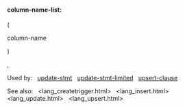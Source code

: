 #### column\-name\-list:







(





column\-name



)




,







Used by:   [update\-stmt](#update-stmt)   [update\-stmt\-limited](#update-stmt-limited)   [upsert\-clause](#upsert-clause)  

See also:   <lang_createtrigger.html>   <lang_insert.html>   <lang_update.html>   <lang_upsert.html>


